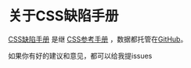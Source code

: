 关于CSS缺陷手册
====

[CSS缺陷手册](http://bug.doyoe.com/) 是继 [CSS参考手册](http://css.doyoe.com/) ，数据都托管在[GitHub](https://github.com/doyoe/css-buglist)。

如果你有好的建议和意见，都可以给我提issues